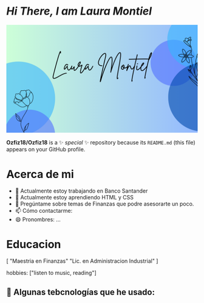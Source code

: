 
# **_Hi There, I am Laura Montiel_**

![header](/1.png)

**Ozfiz18/Ozfiz18** is a ✨ _special_ ✨ repository because its `README.md` (this file) appears on your GitHub profile.

# **Acerca de mi**

- 🔭 Actualmente estoy trabajando en Banco Santander
- 🌱 Actualmente estoy aprendiendo HTML y CSS
- 💬 Pregúntame sobre temas de Finanzas que podre asesorarte un poco.
- 📫 Cómo contactarme: 
- 😄 Pronombres: ...

# **Educacion**
  [
  "Maestria en Finanzas"
  "Lic. en Administracion Industrial"
  ]

  hobbies: ["listen to music, reading"]

 ## 🎯 **Algunas tebcnologías que he usado:**
